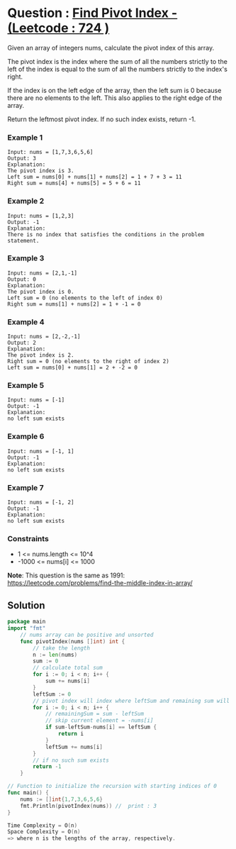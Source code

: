 # Question : [Find Pivot Index - (Leetcode : 724 )](https://leetcode.com/problems/find-pivot-index/description/)

Given an array of integers nums, calculate the pivot index of this array.

The pivot index is the index where the sum of all the numbers strictly to the left of the index is equal to the sum of all the numbers strictly to the index's right.

If the index is on the left edge of the array, then the left sum is 0 because there are no elements to the left. This also applies to the right edge of the array.

Return the leftmost pivot index. If no such index exists, return -1.

### Example 1

```
Input: nums = [1,7,3,6,5,6]
Output: 3
Explanation:
The pivot index is 3.
Left sum = nums[0] + nums[1] + nums[2] = 1 + 7 + 3 = 11
Right sum = nums[4] + nums[5] = 5 + 6 = 11

```

### Example 2

```
Input: nums = [1,2,3]
Output: -1
Explanation:
There is no index that satisfies the conditions in the problem statement.
```
### Example 3

```
Input: nums = [2,1,-1]
Output: 0
Explanation:
The pivot index is 0.
Left sum = 0 (no elements to the left of index 0)
Right sum = nums[1] + nums[2] = 1 + -1 = 0
```

### Example 4

```
Input: nums = [2,-2,-1]
Output: 2
Explanation:
The pivot index is 2.
Right sum = 0 (no elements to the right of index 2)
Left sum = nums[0] + nums[1] = 2 + -2 = 0
```
### Example 5

```
Input: nums = [-1]
Output: -1
Explanation:
no left sum exists
```
### Example 6

```
Input: nums = [-1, 1]
Output: -1
Explanation:
no left sum exists
```

### Example 7

```
Input: nums = [-1, 2]
Output: -1
Explanation:
no left sum exists
```

### Constraints

-    1 <= nums.length <= 10^4
-    -1000 <= nums[i] <= 1000

**Note**: This question is the same as 1991: https://leetcode.com/problems/find-the-middle-index-in-array/

## Solution

```GO
package main
import "fmt"
    // nums array can be positive and unsorted
    func pivotIndex(nums []int) int {
        // take the length
        n := len(nums)
        sum := 0
        // calculate total sum
        for i := 0; i < n; i++ {
            sum += nums[i]
        }
        leftSum := 0
        // pivot index will index where leftSum and remaining sum will be equal skiping current num
        for i := 0; i < n; i++ {
            // remainingSum = sum - leftSum
            // skip current element = -nums[i]
            if sum-leftSum-nums[i] == leftSum {
                return i
            }
            leftSum += nums[i]
        }
        // if no such sum exists
        return -1
    }

// Function to initialize the recursion with starting indices of 0
func main() {
    nums := []int{1,7,3,6,5,6}
    fmt.Println(pivotIndex(nums)) //  print : 3
}

Time Complexity = O(n)
Space Complexity = O(n)
=> where n is the lengths of the array, respectively.
```